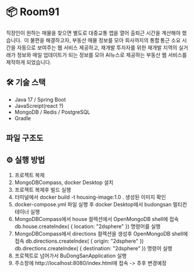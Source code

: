 # 📦 Room91

직장인이 원하는 매물을 찾으면 별도로 대중교통 앱을 열어 출퇴근 시간을 계산해야 했습니다. 
이 불편을 해결하고자, 부동산 매물 정보를 모아 회사까지의 통합 통근 소요 시간을 자동으로 보여주는 웹 서비스 제공하고,
재개발 투자자를 위한 재개발 지역의 실거래가 정보와 매일 업데이트가 되는 정보를 모아 AI뉴스로 제공하는 부동산 웹 서비스를 제작하게 되었습니다.

## 🛠 기술 스택
- Java 17 / Spring Boot
- JavaScreipt(react ?)
- MongoDB / Redis / PostgreSQL
- Gradle

## 파일 구조도



## ⚙️ 실행 방법

1. 프로젝트 복제
2. MongoDBCompass, docker Desktop 설치
3. 프로젝트 복제후 빌드 실행
4. 터미널에서 docker build -t housing-image:1.0 .
   생성된 이미지 확인
5. docker-compose.yml 파일 실행 후 docker Desktop에서 budongsan 멀티컨테이너 실행
6. MongoDBCompass에서 house 컬렉션에서  OpenMongoDB shell에 접속
   db.house.createIndex( { location: "2dsphere" }) 명령어를 실행
7. MongoDBCompass에서 directions 컬렉션을 생성후 OpenMongoDB shell에 접속
   db.directions.createIndex( { origin: "2dsphere" })
   db.directions.createIndex( { destination: "2dsphere" }) 
   명령어 실행
8. 프로젝트로 넘어가서 BuDongSanApplication 실행
9. 주소창에 http://localhost:8080/index.html에 접속 -> 추후 변경예정
   
